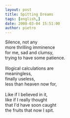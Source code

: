 ```yaml
---
layout: post
title: Spitting Dreams
tags: [english,]
date: 2008-03-04 15:51:00
author: pietro
---
```

Silence, not any<br/>more thrilling imminence<br/>for me, sad and clumsy,<br/>trying to have some patience.<br/><br/>Illogical calculations are<br/>meaningless,<br/>finally useless,<br/>less than heaven now for,<br/><br/>Like if I believed in it,<br/>like if I really thought<br/>that I'd have soon caught<br/>the fruits that now I spit.
